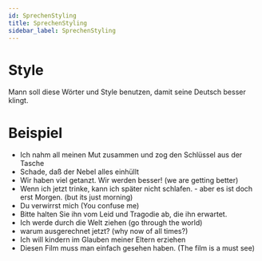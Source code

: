 ```yaml
---
id: SprechenStyling
title: SprechenStyling
sidebar_label: SprechenStyling
---
```


# Style

Mann soll diese Wörter und Style benutzen, damit seine Deutsch besser klingt.

# Beispiel

- Ich nahm all meinen Mut zusammen und zog den Schlüssel aus der Tasche
- Schade, daß der Nebel alles einhüllt
- Wir haben viel getanzt. Wir werden besser! (we are getting better)
- Wenn ich jetzt trinke, kann ich später nicht schlafen. - aber es ist doch erst Morgen. (but its just morning)
- Du verwirrst mich (You confuse me)
- Bitte halten Sie ihn vom Leid und Tragodie ab, die ihn erwartet.
- Ich werde durch die Welt ziehen (go through the world)
- warum ausgerechnet jetzt? (why now of all times?)
- Ich will kindern im Glauben meiner Eltern erziehen
- Diesen Film muss man einfach gesehen haben. (The film is a must see)
